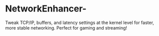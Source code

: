 # NetworkEnhancer-
Tweak TCP/IP, buffers, and latency settings at the kernel level for faster, more stable networking. Perfect for gaming and streaming!  
